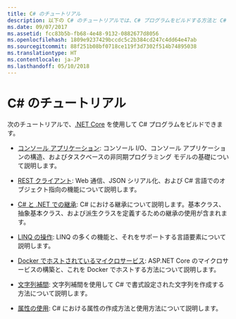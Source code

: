 ```yaml
---
title: C# のチュートリアル
description: 以下の C# のチュートリアルでは、C# プログラムをビルドする方法と C# 言語機能について説明します。
ms.date: 09/07/2017
ms.assetid: fcc83b5b-fb68-4e48-9132-0882677d8056
ms.openlocfilehash: 1809e9237429bccdc5c2b384cd247c4dd64e47ab
ms.sourcegitcommit: 88f251b08bf0718ce119f3d7302f514b74895038
ms.translationtype: HT
ms.contentlocale: ja-JP
ms.lasthandoff: 05/10/2018
---
```

# <a name="c-tutorials"></a>C# のチュートリアル

次のチュートリアルで、[.NET Core](../../core/index.md) を使用して C# プログラムをビルドできます。

* [コンソール アプリケーション](console-teleprompter.md): コンソール I/O、コンソール アプリケーションの構造、およびタスクベースの非同期プログラミング モデルの基礎について説明します。

* [REST クライアント](console-webapiclient.md): Web 通信、JSON シリアル化、および C# 言語でのオブジェクト指向の機能について説明します。

* [C# と .NET での継承](inheritance.md): C# における継承について説明します。基本クラス、抽象基本クラス、および派生クラスを定義するための継承の使用が含まれます。

* [LINQ の操作](working-with-linq.md): LINQ の多くの機能と、それをサポートする言語要素について説明します。

* [Docker でホストされているマイクロサービス](microservices.md): ASP.NET Core のマイクロサービスの構築と、これを Docker でホストする方法について説明します。

* [文字列補間](string-interpolation.md): 文字列補間を使用して C# で書式設定された文字列を作成する方法について説明します。

* [属性の使用](attributes.md): C# における属性の作成方法と使用方法について説明します。
